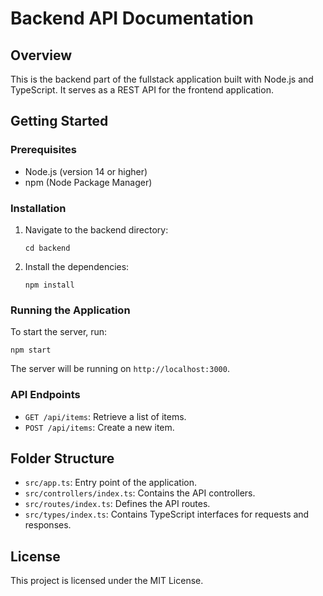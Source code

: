 # Backend API Documentation

## Overview
This is the backend part of the fullstack application built with Node.js and TypeScript. It serves as a REST API for the frontend application.

## Getting Started

### Prerequisites
- Node.js (version 14 or higher)
- npm (Node Package Manager)

### Installation
1. Navigate to the backend directory:
   ```
   cd backend
   ```
2. Install the dependencies:
   ```
   npm install
   ```

### Running the Application
To start the server, run:
```
npm start
```
The server will be running on `http://localhost:3000`.

### API Endpoints
- `GET /api/items`: Retrieve a list of items.
- `POST /api/items`: Create a new item.

## Folder Structure
- `src/app.ts`: Entry point of the application.
- `src/controllers/index.ts`: Contains the API controllers.
- `src/routes/index.ts`: Defines the API routes.
- `src/types/index.ts`: Contains TypeScript interfaces for requests and responses.

## License
This project is licensed under the MIT License.